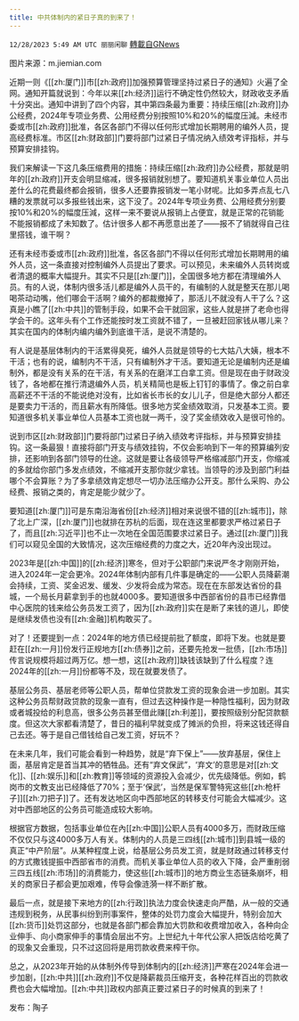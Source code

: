 ```yaml
---
title: 中共体制内的紧日子真的到来了！
---
```

`12/28/2023 5:49 AM UTC 丽丽闲聊` [轉載自GNews](https://gnews.org/articles/2159403)

图片来源：m.jiemian.com

近期一则《[[zh:厦门]]市[[zh:政府]]加强预算管理坚持过紧日子的通知》火遍了全网。通知开篇就说到：今年以来[[zh:经济]]运行不确定性仍然较大，财政收支矛盾十分突出。通知中讲到了四个内容，其中第四条最为重要：持续压缩[[zh:政府]]办公经费，2024年专项业务费、公用经费分别按照10%和20%的幅度压減。未经市委或市[[zh:政府]]批准，各区各部门不得以任何形式增加长期聘用的编外人员，提高经费标准。市区[[zh:财政部]]门要将部门过紧日子情况纳入绩效考评指标，并与预算安排挂钩。

我们来解读一下这几条压缩费用的措施：持续压缩[[zh:政府]]办公经费，那就是明年的[[zh:政府]]开支会明显缩减，很多报销就别想了。要知道机关事业单位人员出差什么的花费最终都会报销，很多人还要靠报销发一笔小财呢。比如多弄点乱七八糟的发票就可以多报些钱出来，这下没了。2024年专项业务费、公用经费分别要按10%和20%的幅度压減，这样一来不要说从报销上占便宜，就是正常的花销能不能报销都成了未知数了。估计很多人都不再愿意出差了——报不了销就得自己往里搭钱，谁干啊？

还有未经市委或市[[zh:政府]]批准，各区各部门不得以任何形式增加长期聘用的编外人员，这一条直接对控制编外人员提出了要求。可以预见，未来编外人员转岗或者清退的概率大幅提升。其实不只是[[zh:厦门]]，全国很多地方都在清理编外人员。有的人说，体制内很多活儿都是编外人员干的，有编制的人就是整天在那儿喝喝茶动动嘴，他们哪会干活啊？编外的都裁撤掉了，那活儿不就没有人干了么？这真是小瞧了[[zh:中共]]的管制手段，如果不会干就回家，这些人就是拼了老命也得学会干的。这年头有个工作还能按时发工资就不错了，一旦被赶回家钱从哪儿来？其实在国内的体制内编内编外到底谁干活，是说不清楚的。

有人说是基层体制内的干活累得臭死，编外人员就是领导的七大姑八大姨，根本不干活；也有的说，编制内不干活，只有编制外才干活。要知道无论是编制内还是编制外，都是没有关系的在干活，有关系的在磨洋工白拿工资。但是现在由于财政没钱了，各地都在推行清退编外人员，机关精简也是板上钉钉的事情了。像之前白拿高薪还不干活的不能说绝对没有，比如省长市长的女儿儿子，但是绝大部分人都还是要卖力干活的，而且薪水有所降低。很多地方奖金绩效取消，只发基本工资。要知道很多机关事业单位人员基本工资也就一两千，没了奖金绩效收入是很可怜的。

说到市区[[zh:财政部]]门要将部门过紧日子纳入绩效考评指标，并与预算安排挂钩。这一条最狠！直接将部门开支与绩效挂钩，不仅会影响到下一年的预算编列安排，还影响到各部门领导的仕途。这就是要让各级领导严格缩减部门开支，你缩减的多就给你部门多发点绩效，不缩减开支那你就少拿钱。当领导的涉及到部门利益哪个不会算账？为了多拿绩效肯定想尽一切办法压缩办公开支。那什么采购、办公经费、报销之类的，肯定是能少就少了。

要知道[[zh:厦门]]可是东南沿海省份[[zh:经济]]相对来说很不错的[[zh:城市]]，除了北上广深，[[zh:厦门]]也就排在苏杭的后面，现在连这里都要求严格过紧日子了，而且[[zh:习近平]]也不止一次地在全国范围要求过紧日子。通过[[zh:厦门]]我们可以窥见全国的大致情况，这次压缩经费的力度之大，近20年內没出现过。

2023年是[[zh:中国]]的[[zh:经济]]寒冬，但对于公职部门来说严冬才刚刚开始，进入2024年一定会更冷。2024年体制内部有几件事是确定的——公职人员降薪潮会持续，工资、奖金迟发、缓发、少发将会成为常态。现在在东部发达省份的县城，一个局长月薪拿到手的也就4000多。要知道很多中西部省份的县市已经靠借中心医院的钱来给公务员发工资了，因为[[zh:政府]]实在是断了来钱的道儿，即使是继续发债也没有[[zh:金融]]机构敢买了。

对了！还要提到一点：2024年的地方债已经提前批了额度，即将下发。也就是要赶在[[zh:一月]]份发行正规地方[[zh:债券]]之前，还要先抢发一批债，[[zh:市场]]传言说规模将超过两万亿。想一想，这[[zh:政府]]缺钱该缺到了什么程度？连2024年的[[zh:一月]]份都等不及，现在就要发债了。

基层公务员、基层老师等公职人员，帮单位贷款发工资的现象会进一步加剧。其实这种公务员帮财政贷款的现象一直有，但过去这种操作是一种隐性福利，因为财政或者城投给的利息高，很多公务员甚至借此赚[[zh:利差]]，要按照级别分配贷款额度。但这次大家都看清楚了，昔日的福利早就变成了摊派的负担，将来这钱还得自己去还。等于是自己借钱给自己发工资，好玩不？

在未来几年，我们可能会看到一种趋势，就是“弃下保上”——放弃基层，保住上面，基层肯定是首当其冲的牺牲品。还有“弃文保武”，‘弃文’的意思是对[[zh:文化]]、[[zh:娱乐]]和[[zh:教育]]等领域的资源投入会减少，优先级降低。例如，鹤岗市的文教支出已经降低了70%；至于‘保武’，当然是保军警特宪这些[[zh:枪杆子]][[zh:刀把子]]了。还有发达地区向中西部地区的转移支付可能会大幅减少。这对中西部地区的公务员可能造成较大影响。

根据官方数据，包括事业单位在內[[zh:中国]]公职人员有4000多万，而财政压缩不仅仅只与这4000多万人有关。体制内的人员是三四线[[zh:城市]]到县城一级的真正“中产阶层”。从某种程度上说，给基层公务员发工资，就是财政通过转移支付的方式撒钱提振中西部省市的消费。而机关事业单位人员的收入下降，会严重削弱三四五线[[zh:市场]]的消费能力，使这些[[zh:城市]]的地方商业生态链条崩坏，相关的商家日子都会更加艰难，传导会像涟漪一样不断扩散。

最后一点，就是接下来地方的[[zh:行政]]执法力度会快速走向严酷，从一般的交通违规到税务，从民事纠纷到刑事案件，整体的处罚力度会大幅提升，特别会加大[[zh:货币]]处罚这部分，也就是各部门都会靠加大罚款和收费增加收入，各种向企业伸手、向小商家伸手的事情会层出不穷。上世纪九十年代公家人把饭店给吃黄了的现象又会重现，只不过这回将是用罚款收费来榨干你。

总之，从2023年开始的从体制外传导到体制内的[[zh:经济]]严寒在2024年会进一步加剧，[[zh:中共]][[zh:政府]]不仅是降薪裁员压缩开支，各种花样百出的罚款收费也会大幅增加。[[zh:中共]]政权内部真正要过紧日子的时候真的到来了！

发布：陶子
